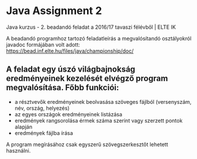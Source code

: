 # Java Assignment 2
Java kurzus - 2. beadandó feladat a 2016/17 tavaszi félévből | ELTE IK

A beadandó programhoz tartozó feladatleírás a megvalósítandó osztályokról javadoc formájában volt adott:
https://bead.inf.elte.hu/files/java/championship/doc/

A feladat egy úszó világbajnokság eredményeinek kezelését elvégző program megvalósítása.
Főbb funkciói:
-
- a résztvevők eredményeinek beolvasása szöveges fájlból (versenyszám, név, ország, helyezés)
- az egyes országok eredményeinek listázása
- eredmények rangsorolása érmek száma szerint vagy szerzett pontok alapján
- eredmények fájlba írása

A program megírásához csak egyszerű szövegszerkesztőt lehetett használni.
